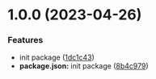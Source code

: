 # 1.0.0 (2023-04-26)


### Features

* init package ([1dc1c43](https://github.com/dnt-team/apollo-typegen/commit/1dc1c4317151e9a363883b38dd41c78f10d5e117))
* **package.json:** init package ([8b4c979](https://github.com/dnt-team/apollo-typegen/commit/8b4c979b2ff30e78014d758d87dda71203783b9e))
